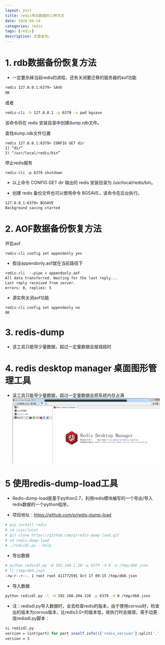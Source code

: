 ```yaml
---
layout: post
title: redis导出数据的几种方式
date: 2020-04-14
categories: redis
tags: [redis]
description: 文章金句。
---
```


# 1. rdb数据备份恢复方法
* 一定要杀掉当前redis的进程，还有关闭要迁移的服务器的aof功能

```bash
redis 127.0.0.1:6379> SAVE
OK
```

或者

```bash
redis-cli -h 127.0.0.1 -p 6379 -a pwd bgsave
```

该命令将在 redis 安装目录中创建dump.rdb文件。

查找dump.rdb文件位置

```
redis 127.0.0.1:6379> CONFIG GET dir
1) “dir”
2) “/usr/local/redis/bin”
```

停止redis服务

```
redis-cli -p 6379 shutdown
```

* 以上命令 CONFIG GET dir 输出的 redis 安装目录为 /usr/local/redis/bin。

* 创建 redis 备份文件也可以使用命令 BGSAVE，该命令在后台执行。

```
127.0.0.1:6379> BGSAVE
Background saving started
```

# 2. AOF数据备份恢复方法
开启aof

```
redis-cli config set appendonly yes
```

* 假设appendonly.aof就在当前路径下

```
redis-cli  --pipe < appendonly.aof
All data transferred. Waiting for the last reply...
Last reply received from server.
errors: 0, replies: 5
```

* 源实例关闭aof功能

```bash
redis-cli config set appendonly no
OK
```


# 3. redis-dump
* 该工具只能导少量数据，超过一定量数据会报错超时


# 4. redis desktop manager 桌面图形管理工具
* 该工具只能导少量数据，超过一定量数据会把系统内存占满
![](/assets/img/20200414191839.png)



# 5 使用redis-dump-load工具
* Redis-dump-load是基于python2.7，利用redis模块编写的一个导出/导入redis数据的一个python程序。

* 项目地址：https://github.com/p/redis-dump-load

```bash
# pip install redis
# cd /usr/local
# git clone https://github.com/p/redis-dump-load.git
# cd redis-dump-load
# ./redisdl.py --help
```

* 导出数据

```bash
# python redisdl.py -H 192.168.1.20 -p 6379 -d 0 -o /tmp/db0.json
# ll /tmp/db0.json
-rw-r--r--. 1 root root 411772591 Oct 17 09:15 /tmp/db0.json
```

* 导入数据

```bash
python redisdl.py -l -H 192.168.204.128 -p 6379 -d 0 /tmp/db0.json
```

* 注：redisdl.py导入数据时，会去检查redis的版本，由于使用corvus时，检查出的版本为corvus版本，比redis3.0+的版本低，故执行时会报错，需手动更改redisdl.py脚本：

```bash
vi redisdl.py
version = [int(part) for part inself.info()['redis_version'].split('.')]
version = 3
```



